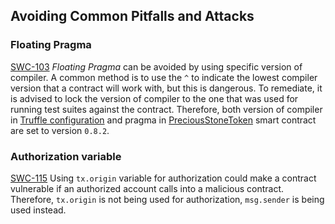 ## Avoiding Common Pitfalls and Attacks

### Floating Pragma

[SWC-103](https://swcregistry.io/docs/SWC-103) *Floating Pragma* can be avoided by using specific version of compiler.
A common method is to use the `^` to indicate the lowest compiler version that a contract will work with, but this is dangerous.
To remediate, it is advised to lock the version of compiler to the one that was used for running test suites against the contract.
Therefore, both version of compiler in [Truffle configuration](./truffle-config.js#L100) and pragma in [PreciousStoneToken](./contracts/PreciousStoneToken.sol#L2) smart contract are set to version `0.8.2`.

### Authorization variable

[SWC-115](https://swcregistry.io/docs/SWC-115) Using `tx.origin` variable for authorization could make a contract vulnerable if an authorized account calls into a malicious contract.
Therefore, `tx.origin` is not being used for authorization, `msg.sender` is being used instead.
